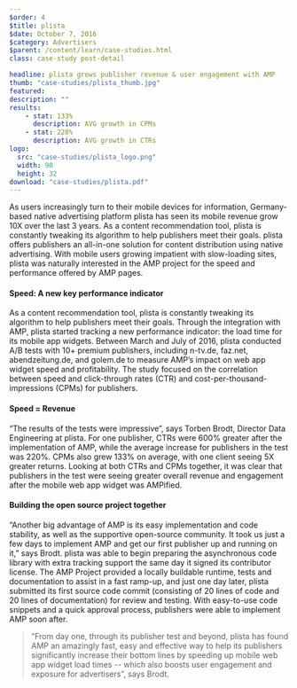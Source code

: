 ```yaml
---
$order: 4
$title: plista
$date: October 7, 2016
$category: Advertisers
$parent: /content/learn/case-studies.html
class: case-study post-detail

headline: plista grows publisher revenue & user engagement with AMP
thumb: "case-studies/plista_thumb.jpg"
featured:
description: ""
results:
    - stat: 133%
      description: AVG growth in CPMs
    - stat: 220%
      description: AVG growth in CTRs
logo:
  src: "case-studies/plista_logo.png"
  width: 90
  height: 32
download: "case-studies/plista.pdf"
---
```


As users increasingly turn to their mobile devices for information, Germany-based native advertising platform plista has seen its mobile revenue grow 10X over the last 3 years. As a content recommendation tool, plista is constantly tweaking its algorithm to help publishers meet their goals. plista offers publishers an all-in-one solution for content distribution using native advertising. With mobile users growing impatient with slow-loading sites, plista was naturally interested in the AMP project for the speed and performance offered by AMP pages.


#### Speed: A new key performance indicator

As a content recommendation tool, plista is constantly tweaking its algorithm to help publishers meet their goals. Through the integration with AMP, plista started tracking a new performance indicator: the load time for its mobile app widgets. Between March and July of 2016, plista conducted A/B tests with 10+ premium publishers, including n-tv.de, faz.net, abendzeitung.de, and golem.de to measure AMP’s impact on web app widget speed and profitability. The study focused on the correlation between speed and click-through rates (CTR) and cost-per-thousand-impressions (CPMs) for publishers.

#### Speed = Revenue

“The results of the tests were impressive”, says Torben Brodt, Director Data Engineering at plista. For one publisher, CTRs were 600% greater after the implementation of AMP, while the average increase for publishers in the test was 220%. CPMs also grew 133% on average, with one client seeing 5X greater returns. Looking at both CTRs and CPMs together, it was clear that publishers in the test were seeing greater overall revenue and engagement after the mobile web app widget was AMPified.

<amp-img width="1296" height="811" layout="responsive" src="/static/img/case-studies/plista_graphic.png"></amp-img>

#### Building the open source project together

“Another big advantage of AMP is its easy implementation and code stability, as well as the supportive open-source community. It took us just a few days to implement AMP and get our first publisher up and running on it,” says Brodt. plista was able to begin preparing the asynchronous code library with extra tracking support the same day it signed its contributor license. The AMP Project provided a locally buildable runtime, tests and documentation to assist in a fast ramp-up, and just one day later, plista submitted its first source code commit (consisting of 20 lines of code and 20 lines of documentation) for review and testing. With easy-to-use code snippets and a quick approval process, publishers were able to implement AMP soon after.

> “From day one, through its publisher test and beyond, plista has found AMP an amazingly fast, easy and effective way to help its publishers significantly increase their bottom lines by speeding up mobile web app widget load times -- which also boosts user engagement and exposure for advertisers”, says Brodt.
